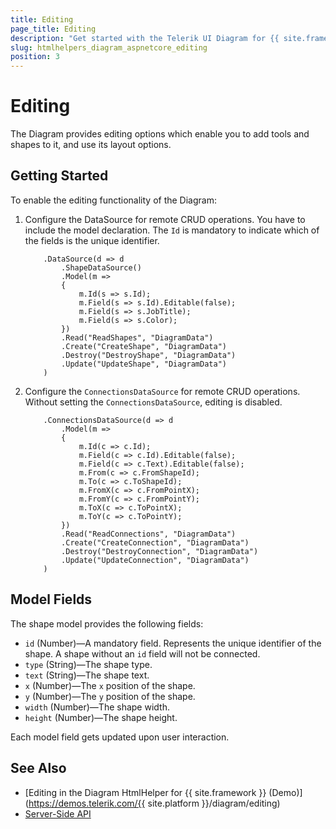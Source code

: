 ```yaml
---
title: Editing
page_title: Editing
description: "Get started with the Telerik UI Diagram for {{ site.framework }} and learn how to enable its editing functionality."
slug: htmlhelpers_diagram_aspnetcore_editing
position: 3
---
```


# Editing

The Diagram provides editing options which enable you to add tools and shapes to it, and use its layout options.

## Getting Started

To enable the editing functionality of the Diagram:

1. Configure the DataSource for remote CRUD operations. You have to include the model declaration. The `Id` is mandatory to indicate which of the fields is the unique identifier.

    ```HtmlHelper
        .DataSource(d => d
            .ShapeDataSource()
            .Model(m =>
            {
                m.Id(s => s.Id);
                m.Field(s => s.Id).Editable(false);
                m.Field(s => s.JobTitle);
                m.Field(s => s.Color);
            })
            .Read("ReadShapes", "DiagramData")
            .Create("CreateShape", "DiagramData")
            .Destroy("DestroyShape", "DiagramData")
            .Update("UpdateShape", "DiagramData")
        )
    ```

1. Configure the `ConnectionsDataSource` for remote CRUD operations. Without setting the `ConnectionsDataSource`, editing is disabled.

    ```HtmlHelper
        .ConnectionsDataSource(d => d
            .Model(m =>
            {
                m.Id(c => c.Id);
                m.Field(c => c.Id).Editable(false);
                m.Field(c => c.Text).Editable(false);
                m.From(c => c.FromShapeId);
                m.To(c => c.ToShapeId);
                m.FromX(c => c.FromPointX);
                m.FromY(c => c.FromPointY);
                m.ToX(c => c.ToPointX);
                m.ToY(c => c.ToPointY);
            })
            .Read("ReadConnections", "DiagramData")
            .Create("CreateConnection", "DiagramData")
            .Destroy("DestroyConnection", "DiagramData")
            .Update("UpdateConnection", "DiagramData")
        )
    ```
## Model Fields

The shape model provides the following fields:

* `id` (Number)&mdash;A mandatory field. Represents the unique identifier of the shape. A shape without an `id` field will not be connected.
* `type` (String)&mdash;The shape type.
* `text` (String)&mdash;The shape text.
* `x` (Number)&mdash;The `x` position of the shape.
* `y` (Number)&mdash;The `y` position of the shape.
* `width` (Number)&mdash;The shape width.
* `height` (Number)&mdash;The shape height.

Each model field gets updated upon user interaction.

## See Also

* [Editing in the Diagram HtmlHelper for {{ site.framework }} (Demo)](https://demos.telerik.com/{{ site.platform }}/diagram/editing)
* [Server-Side API](/api/diagram)

